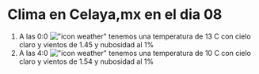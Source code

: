# Clima en Celaya,mx en el dia 08

1. A las 0:0 !["icon weather"](http://openweathermap.org/img/w/01n.png) tenemos una temperatura de 13 C con cielo claro y  vientos de 1.45 y nubosidad al 1%
1. A las 4:0 !["icon weather"](http://openweathermap.org/img/w/01n.png) tenemos una temperatura de 10 C con cielo claro y  vientos de 1.54 y nubosidad al 1%
